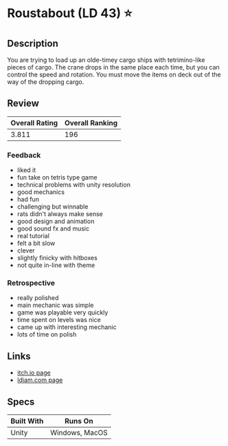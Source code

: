 # Roustabout (LD 43) :star:

## Description

You are trying to load up an olde-timey cargo ships with tetrimino-like pieces of cargo.  The crane drops in the same place each time, but you can control the speed and rotation.  You must move the items on deck out of the way of the dropping cargo.

## Review

| Overall Rating | Overall Ranking |
| --- | --- |
| 3.811 | 196 |

### Feedback

- liked it
- fun take on tetris type game
- technical problems with unity resolution
- good mechanics
- had fun
- challenging but winnable
- rats didn't always make sense
- good design and animation
- good sound fx and music
- real tutorial
- felt a bit slow
- clever
- slightly finicky with hitboxes
- not quite in-line with theme

### Retrospective

- really polished
- main mechanic was simple
- game was playable very quickly
- time spent on levels was nice
- came up with interesting mechanic
- lots of time on polish

## Links

- [itch.io page](https://bitdecaygames.itch.io/roustabout)
- [ldjam.com page](https://ldjam.com/events/ludum-dare/43/roustabout)

## Specs

| Built With | Runs On |
| --- | --- |
| Unity | Windows, MacOS |

